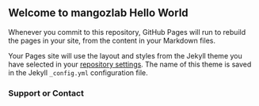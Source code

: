 ## Welcome to mangozlab Hello World

<!--You can use the [editor on GitHub](https://github.com/mangozlab/mangozlab/edit/master/index.md) to maintain and preview the content for your website in Markdown files -->

Whenever you commit to this repository, GitHub Pages will run to rebuild the pages in your site, from the content in your Markdown files.
<!--
### Markdown
--><!--
Markdown is a lightweight and easy-to-use syntax for styling your writing. It includes conventions for
--><!--
```markdown--><!--
Syntax highlighted code block
-->
# Header 1
## Header 2
### Header 3

- Bulleted
- List

1. Numbered
2. List
<!--
**Bold** and _Italic_ and `Code` text
--><!--
[Link](url) and ![Image](src)
```
<!--
For more details see [GitHub Flavored Markdown](https://guides.github.com/features/mastering-markdown/).

### Jekyll Themes
-->
Your Pages site will use the layout and styles from the Jekyll theme you have selected in your [repository settings](https://github.com/mangozlab/mangozlab/settings). The name of this theme is saved in the Jekyll `_config.yml` configuration file.

### Support or Contact
<!--
Having trouble with Pages? Check out our [documentation](https://help.github.com/categories/github-pages-basics/) or [contact support](https://github.com/contact) and we’ll help you sort it out.
-->
